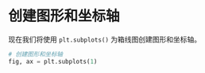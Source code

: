 # 创建图形和坐标轴

现在我们将使用 `plt.subplots()` 为箱线图创建图形和坐标轴。

```python
# 创建图形和坐标轴
fig, ax = plt.subplots(1)
```
